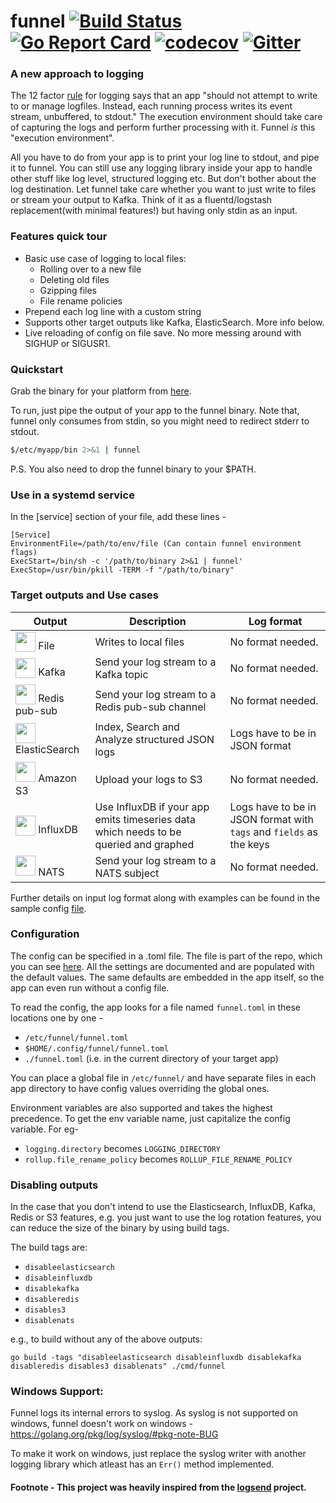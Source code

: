 # funnel [![Build Status](https://travis-ci.org/agnivade/funnel.svg?branch=master)](https://travis-ci.org/agnivade/funnel) [![Go Report Card](https://goreportcard.com/badge/github.com/agnivade/funnel)](https://goreportcard.com/report/github.com/agnivade/funnel) [![codecov](https://codecov.io/gh/agnivade/funnel/branch/master/graph/badge.svg)](https://codecov.io/gh/agnivade/funnel) [![Gitter](https://badges.gitter.im/agnivade/funnel.svg)](https://gitter.im/agnivade/funnel)

### A new approach to logging

The 12 factor [rule](https://12factor.net/logs) for logging says that an app "should not attempt to write to or manage logfiles. Instead, each running process writes its event stream, unbuffered, to stdout." The execution environment should take care of capturing the logs and perform further processing with it. Funnel *is* this "execution environment".

All you have to do from your app is to print your log line to stdout, and pipe it to funnel. You can still use any logging library inside your app to handle other stuff like log level, structured logging etc. But don't bother about the log destination. Let funnel take care whether you want to just write to files or stream your output to Kafka. Think of it as a fluentd/logstash replacement(with minimal features!) but having only stdin as an input.

### Features quick tour
- Basic use case of logging to local files:
  * Rolling over to a new file
  * Deleting old files
  * Gzipping files
  * File rename policies
- Prepend each log line with a custom string
- Supports other target outputs like Kafka, ElasticSearch. More info below.
- Live reloading of config on file save. No more messing around with SIGHUP or SIGUSR1.

### Quickstart

Grab the binary for your platform from [here](https://github.com/agnivade/funnel/releases).

To run, just pipe the output of your app to the funnel binary. Note that, funnel only consumes from stdin, so you might need to redirect stderr to stdout.

```bash
$/etc/myapp/bin 2>&1 | funnel
```

P.S. You also need to drop the funnel binary to your $PATH.

### Use in a systemd service

In the [service] section of your file, add these lines -
```
[Service]
EnvironmentFile=/path/to/env/file (Can contain funnel environment flags)
ExecStart=/bin/sh -c '/path/to/binary 2>&1 | funnel'
ExecStop=/usr/bin/pkill -TERM -f "/path/to/binary"
```

### Target outputs and Use cases

| Output  | Description | Log format  |
|-------- | ----------- | ----------- |
| <img src="http://www.iconsdb.com/icons/preview/black/blank-file-xxl.png" height="32" width="32" style="vertical-align: bottom;" /> File | Writes to local files | No format needed. |
| <img src="https://static.woopra.com/apps/kafka/images/icon-256.png" height="32" width="32" style="vertical-align: bottom;" /> Kafka | Send your log stream to a Kafka topic | No format needed.  |
| <img src="https://cdn4.iconfinder.com/data/icons/redis-2/1451/Untitled-2-32.png" height="32" width="32" style="vertical-align: bottom;" /> Redis pub-sub | Send your log stream to a Redis pub-sub channel | No format needed. |
| <img src="https://nr-platform.s3.amazonaws.com/uploads/platform/published_extension/branding_icon/134/logo.png" height="32" width="32" style="vertical-align: bottom;" /> ElasticSearch | Index, Search and Analyze structured JSON logs | Logs have to be in JSON format |
| <img src="https://nr-platform.s3.amazonaws.com/uploads/platform/published_extension/branding_icon/275/AmazonS3.png" height="32" width="32" /> Amazon S3 | Upload your logs to S3 | No format needed. |
| <img src="https://s-media-cache-ak0.pinimg.com/236x/6c/71/45/6c71456fbd7fca223bb08194a35eeb74.jpg" height="32" width="32" style="vertical-align: bottom;" /> InfluxDB | Use InfluxDB if your app emits timeseries data which needs to be queried and graphed | Logs have to be in JSON format with `tags` and `fields` as the keys |
| <img src="https://nats.io/img/logo.png" height="32" width="32" /> NATS| Send your log stream to a NATS subject | No format needed.

Further details on input log format along with examples can be found in the sample config [file](funnel.toml#L49).

### Configuration

The config can be specified in a .toml file. The file is part of the repo, which you can see [here](funnel.toml). All the settings are documented and are populated with the default values. The same defaults are embedded in the app itself, so the app can even run without a config file.

To read the config, the app looks for a file named `funnel.toml` in these locations one by one -
- `/etc/funnel/funnel.toml`
- `$HOME/.config/funnel/funnel.toml`
- `./funnel.toml` (i.e. in the current directory of your target app)

You can place a global file in `/etc/funnel/` and have separate files in each app directory to have config values overriding the global ones.

Environment variables are also supported and takes the highest precedence. To get the env variable name, just capitalize the config variable. For eg-
- `logging.directory` becomes `LOGGING_DIRECTORY`
- `rollup.file_rename_policy` becomes `ROLLUP_FILE_RENAME_POLICY`

### Disabling outputs

In the case that you don't intend to use the Elasticsearch, InfluxDB, Kafka, Redis or S3 features, e.g. you just want to use the log rotation features, you can reduce the size of the binary by using build tags.

The build tags are:
- `disableelasticsearch`
- `disableinfluxdb`
- `disablekafka`
- `disableredis`
- `disables3`
- `disablenats`

e.g., to build without any of the above outputs:

```
go build -tags "disableelasticsearch disableinfluxdb disablekafka disableredis disables3 disablenats" ./cmd/funnel
```

### Windows Support:

Funnel logs its internal errors to syslog. As syslog is not supported on windows, funnel doesn't work on windows -
https://golang.org/pkg/log/syslog/#pkg-note-BUG

To make it work on windows, just replace the syslog writer with another logging library which atleast has an `Err()` method implemented.

#### Footnote - This project was heavily inspired from the [logsend](https://github.com/ezotrank/logsend) project.
